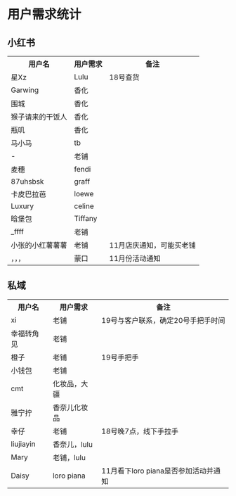 # 用户需求统计

## 小红书

<table>
    <tr>
        <th>用户名</th>
        <th>用户需求</th>
        <th>备注</th>
    </tr>
    <tr>
        <td>星Xz</td>
        <td>Lulu</td>
        <td>18号查货</td>
    </tr>
    <tr>
        <td>Garwing</td>
        <td>香化</td>
        <td></td>
    </tr>
    <tr>
        <td>围城</td>
        <td>香化</td>
        <td></td>
    </tr>
    <tr>
        <td>猴子请来的干饭人</td>
        <td>香化</td>
        <td></td>
    </tr>
    <tr>
        <td>瓶叽</td>
        <td>香化</td>
        <td></td>
    </tr>
    <tr>
        <td>马小马</td>
        <td>tb</td>
        <td></td>
    </tr>
    <tr>
        <td>-</td>
        <td>老铺</td>
        <td></td>
    </tr>
    <tr>
        <td>麦穗</td>
        <td>fendi</td>
        <td></td>
    </tr>
    <tr>
        <td>87uhsbsk</td>
        <td>graff</td>
        <td></td>
    </tr>
    <tr>
        <td>卡皮巴拉芭</td>
        <td>loewe</td>
        <td></td>
    </tr>
    <tr>
        <td>Luxury</td>
        <td>celine</td>
        <td></td>
    </tr>
    <tr>
        <td>晗堡包</td>
        <td>Tiffany</td>
        <td></td>
    </tr>
    <tr>
        <td>_ffff</td>
        <td>老铺</td>
        <td></td>
    </tr>
    <tr>
        <td>小张的小红薯薯薯</td>
        <td>老铺</td>
        <td>11月店庆通知，可能买老铺</td>
    </tr>
    <tr>
        <td>，，，</td>
        <td>蒙口</td>
        <td>11月份活动通知</td>
    </tr>
</table>

## 私域

<table>
    <tr>
        <th>用户名</th>
        <th>用户需求</th>
        <th>备注</th>
    </tr>
    <tr>
        <td>xi</td>
        <td>老铺</td>
        <td>19号与客户联系，确定20号手把手时间</td>
    </tr>
    <tr>
        <td>幸福转角见</td>
        <td>老铺</td>
        <td></td>
    </tr>
    <tr>
        <td>橙子</td>
        <td>老铺</td>
        <td>19号手把手</td>
    </tr>
    <tr>
        <td>小钱包</td>
        <td>老铺</td>
        <td></td>
    </tr>
    <tr>
        <td>cmt</td>
        <td>化妆品，大疆</td>
        <td></td>
    </tr>
    <tr>
        <td>雅宁拧</td>
        <td>香奈儿化妆品</td>
        <td></td>
    </tr>
    <tr>
        <td>幸仔</td>
        <td>老铺</td>
        <td>18号晚7点，线下手拉手</td>
    </tr>
    <tr>
        <td>liujiayin</td>
        <td>香奈儿，lulu</td>
        <td></td>
    </tr>
    <tr>
        <td>Mary</td>
        <td>老铺，lulu</td>
        <td></td>
    </tr>
    <tr>
        <td>Daisy</td>
        <td>loro piana</td>
        <td>11月看下loro piana是否参加活动并通知</td>
    </tr>
</table>


